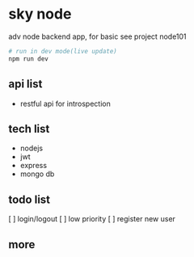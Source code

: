 # sky node

adv node backend app, for basic see project node101

```sh
# run in dev mode(live update)
npm run dev


```

## api list

- restful api for introspection

## tech list

- nodejs
- jwt
- express
- mongo db

## todo list

[ ] login/logout
[ ] low priority
    [ ] register new user

## more
